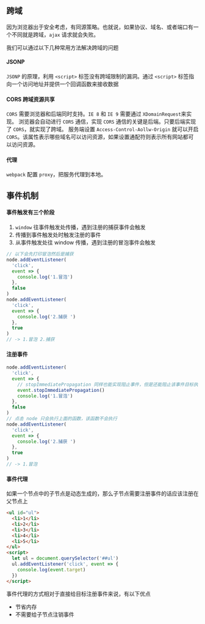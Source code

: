 ## 跨域

因为浏览器出于安全考虑，有同源策略。也就说，如果协议、域名、或者端口有一个不同就是跨域，`ajax` 请求就会失败。

我们可以通过以下几种常用方法解决跨域的问题

#### JSONP

`JSONP` 的原理，利用 `<script>` 标签没有跨域限制的漏洞。通过 `<script>` 标签指向一个访问地址并提供一个回调函数来接收数据

#### CORS 跨域资源共享

`CORS` 需要浏览器和后端同时支持。`IE 8` 和 `IE 9` 需要通过 `XDomainRequest`来实现。
浏览器会自动进行 `CORS` 通信，实现 `CORS` 通信的关键是后端。只要后端实现了 `CORS`，就实现了跨域。
服务端设置 `Access-Control-Aollw-Origin` 就可以开启 `CORS`。该属性表示哪些域名可以访问资源，如果设置通配符则表示所有网站都可以访问资源。

#### 代理

`webpack` 配置 `proxy`，把服务代理到本地。


## 事件机制

#### 事件触发有三个阶段

1. `window` 往事件触发处传播，遇到注册的捕获事件会触发
2. 传播到事件触发处时触发注册的事件
3. 从事件触发处往 window 传播，遇到注册的冒泡事件会触发

```js
// 以下会先打印冒泡然后是捕获
node.addEventListener(
  'click',
  event => {
    console.log('1.冒泡')
  },
  false
)
node.addEventListener(
  'click',
  event => {
    console.log('2.捕获 ')
  },
  true
)
// -> 1.冒泡 2.捕获
```

#### 注册事件

```js
node.addEventListener(
  'click',
  event => {
    // stopImmediatePropagation 同样也能实现阻止事件，但是还能阻止该事件目标执行别的注册事件
    event.stopImmediatePropagation()
    console.log('1.冒泡')
  },
  false
)
// 点击 node 只会执行上面的函数，该函数不会执行
node.addEventListener(
  'click',
  event => {
    console.log('2.捕获 ')
  },
  true
)
// -> 1.冒泡
```

#### 事件代理

如果一个节点中的子节点是动态生成的，那么子节点需要注册事件的话应该注册在父节点上

```html
<ul id="ul">
  <li>1</li>
  <li>2</li>
  <li>3</li>
  <li>4</li>
  <li>5</li>
</ul>
<script>
  let ul = document.querySelector('##ul')
  ul.addEventListener('click', event => {
    console.log(event.target)
  })
</script>
```

事件代理的方式相对于直接给目标注册事件来说，有以下优点

- 节省内存
- 不需要给子节点注销事件
